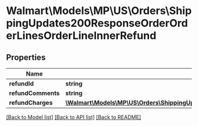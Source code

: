 # Walmart\Models\MP\US\Orders\ShippingUpdates200ResponseOrderOrderLinesOrderLineInnerRefund

## Properties

Name | Type | Description | Notes
------------ | ------------- | ------------- | -------------
**refundId** | **string** |  | [optional]
**refundComments** | **string** |  | [optional]
**refundCharges** | [**\Walmart\Models\MP\US\Orders\ShippingUpdates200ResponseOrderOrderLinesOrderLineInnerRefundRefundCharges**](ShippingUpdates200ResponseOrderOrderLinesOrderLineInnerRefundRefundCharges.md) |  |


[[Back to Model list]](./) [[Back to API list]](../../../../../README.md#supported-apis) [[Back to README]](../../../../../README.md)
